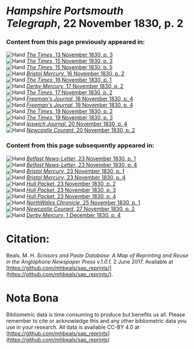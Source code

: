 # *Hampshire Portsmouth Telegraph*, 22 November 1830, p. 2  
  
### Content from this page previously appeared in:  
![Hand](http://scissorsandpaste.net/wp-content/uploads/2017/06/smallhandpointer.png) [*The Times*, 13 November 1830, p. 3](https://mhbeals.github.io/sap_html/The-Times/The-Times-13-November-1830-p-3)  
![Hand](http://scissorsandpaste.net/wp-content/uploads/2017/06/smallhandpointer.png) [*The Times*, 15 November 1830, p. 3](https://mhbeals.github.io/sap_html/The-Times/The-Times-15-November-1830-p-3)  
![Hand](http://scissorsandpaste.net/wp-content/uploads/2017/06/smallhandpointer.png) [*The Times*, 15 November 1830, p. 5](https://mhbeals.github.io/sap_html/The-Times/The-Times-15-November-1830-p-5)  
![Hand](http://scissorsandpaste.net/wp-content/uploads/2017/06/smallhandpointer.png) [*Bristol Mercury*, 16 November 1830, p. 2](https://mhbeals.github.io/sap_html/Bristol-Mercury/Bristol-Mercury-16-November-1830-p-2)  
![Hand](http://scissorsandpaste.net/wp-content/uploads/2017/06/smallhandpointer.png) [*The Times*, 16 November 1830, p. 1](https://mhbeals.github.io/sap_html/The-Times/The-Times-16-November-1830-p-1)  
![Hand](http://scissorsandpaste.net/wp-content/uploads/2017/06/smallhandpointer.png) [*Derby Mercury*, 17 November 1830, p. 2](https://mhbeals.github.io/sap_html/Derby-Mercury/Derby-Mercury-17-November-1830-p-2)  
![Hand](http://scissorsandpaste.net/wp-content/uploads/2017/06/smallhandpointer.png) [*The Times*, 17 November 1830, p. 2](https://mhbeals.github.io/sap_html/The-Times/The-Times-17-November-1830-p-2)  
![Hand](http://scissorsandpaste.net/wp-content/uploads/2017/06/smallhandpointer.png) [*Freeman's Journal*, 18 November 1830, p. 4](https://mhbeals.github.io/sap_html/Freeman's-Journal/Freeman's-Journal-18-November-1830-p-4)  
![Hand](http://scissorsandpaste.net/wp-content/uploads/2017/06/smallhandpointer.png) [*Freeman's Journal*, 19 November 1830, p. 4](https://mhbeals.github.io/sap_html/Freeman's-Journal/Freeman's-Journal-19-November-1830-p-4)  
![Hand](http://scissorsandpaste.net/wp-content/uploads/2017/06/smallhandpointer.png) [*The Times*, 19 November 1830, p. 2](https://mhbeals.github.io/sap_html/The-Times/The-Times-19-November-1830-p-2)  
![Hand](http://scissorsandpaste.net/wp-content/uploads/2017/06/smallhandpointer.png) [*The Times*, 19 November 1830, p. 3](https://mhbeals.github.io/sap_html/The-Times/The-Times-19-November-1830-p-3)  
![Hand](http://scissorsandpaste.net/wp-content/uploads/2017/06/smallhandpointer.png) [*Ipswich Journal*, 20 November 1830, p. 4](https://mhbeals.github.io/sap_html/Ipswich-Journal/Ipswich-Journal-20-November-1830-p-4)  
![Hand](http://scissorsandpaste.net/wp-content/uploads/2017/06/smallhandpointer.png) [*Newcastle Courant*, 20 November 1830, p. 2](https://mhbeals.github.io/sap_html/Newcastle-Courant/Newcastle-Courant-20-November-1830-p-2)  
  
### Content from this page subsequently appeared in:  
![Hand](http://scissorsandpaste.net/wp-content/uploads/2017/06/smallhandpointer.png) [*Belfast News-Letter*, 23 November 1830, p. 1](https://mhbeals.github.io/sap_html/Belfast-News-Letter/Belfast-News-Letter-23-November-1830-p-1)  
![Hand](http://scissorsandpaste.net/wp-content/uploads/2017/06/smallhandpointer.png) [*Belfast News-Letter*, 23 November 1830, p. 4](https://mhbeals.github.io/sap_html/Belfast-News-Letter/Belfast-News-Letter-23-November-1830-p-4)  
![Hand](http://scissorsandpaste.net/wp-content/uploads/2017/06/smallhandpointer.png) [*Bristol Mercury*, 23 November 1830, p. 1](https://mhbeals.github.io/sap_html/Bristol-Mercury/Bristol-Mercury-23-November-1830-p-1)  
![Hand](http://scissorsandpaste.net/wp-content/uploads/2017/06/smallhandpointer.png) [*Bristol Mercury*, 23 November 1830, p. 4](https://mhbeals.github.io/sap_html/Bristol-Mercury/Bristol-Mercury-23-November-1830-p-4)  
![Hand](http://scissorsandpaste.net/wp-content/uploads/2017/06/smallhandpointer.png) [*Hull Packet*, 23 November 1830, p. 2](https://mhbeals.github.io/sap_html/Hull-Packet/Hull-Packet-23-November-1830-p-2)  
![Hand](http://scissorsandpaste.net/wp-content/uploads/2017/06/smallhandpointer.png) [*Hull Packet*, 23 November 1830, p. 3](https://mhbeals.github.io/sap_html/Hull-Packet/Hull-Packet-23-November-1830-p-3)  
![Hand](http://scissorsandpaste.net/wp-content/uploads/2017/06/smallhandpointer.png) [*Hull Packet*, 23 November 1830, p. 4](https://mhbeals.github.io/sap_html/Hull-Packet/Hull-Packet-23-November-1830-p-4)  
![Hand](http://scissorsandpaste.net/wp-content/uploads/2017/06/smallhandpointer.png) [*NorthWales Chronicle*, 25 November 1830, p. 1](https://mhbeals.github.io/sap_html/NorthWales-Chronicle/NorthWales-Chronicle-25-November-1830-p-1)  
![Hand](http://scissorsandpaste.net/wp-content/uploads/2017/06/smallhandpointer.png) [*Newcastle Courant*, 27 November 1830, p. 2](https://mhbeals.github.io/sap_html/Newcastle-Courant/Newcastle-Courant-27-November-1830-p-2)  
![Hand](http://scissorsandpaste.net/wp-content/uploads/2017/06/smallhandpointer.png) [*Derby Mercury*, 1 December 1830, p. 4](https://mhbeals.github.io/sap_html/Derby-Mercury/Derby-Mercury-1-December-1830-p-4)  


# Citation: 

Beals. M. H. *Scissors and Paste Database: A Map of Reprinting and Reuse in the Anglophone Newspaper Press v.1.0.1.* 2 June 2017. Available at [https://github.com/mhbeals/sap_reprints/](https://github.com/mhbeals/sap_reprints/). 

# Nota Bona

Bibliometric data is time consuming to produce but benefits us all. Please remember to cite or acknowledge this and any other bibliometric data you use in your research. All data is available CC-BY 4.0 at [https://github.com/mhbeals/sap_reprints](https://github.com/mhbeals/sap_reprints)